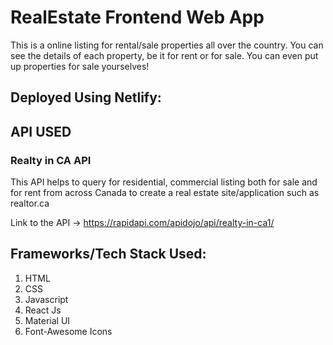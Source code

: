 # RealEstate Frontend Web App
This is a online listing for rental/sale properties all over the country. You can see the details of each property, be it for rent or for sale. You can even put up properties for sale yourselves!

## Deployed Using Netlify: 


## API USED
### Realty in CA API
This API helps to query for residential, commercial listing both for sale and for rent from across Canada to create a real estate site/application such as realtor.ca

Link to the API -> https://rapidapi.com/apidojo/api/realty-in-ca1/  

## Frameworks/Tech Stack Used:
1. HTML
2. CSS
3. Javascript
4. React Js
5. Material UI
6. Font-Awesome Icons